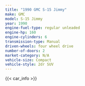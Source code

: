 ```yaml
---
title: "1990 GMC S-15 Jimmy"
make: GMC
model: S-15 Jimmy
year: 1990
engine-fuel-type: regular unleaded
engine-hp: 160
engine-cylinders: 6
transmission-type: Manual
driven-wheels: four wheel drive
number-of-doors: 2
market-category: N/A
vehicle-size: Compact
vehicle-style: 2dr SUV
---
```


{{< car_info >}}
